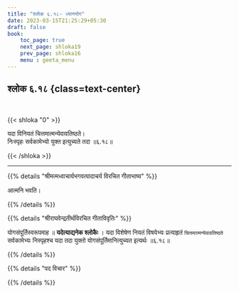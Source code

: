 ```yaml
---
title: "श्लोक ६.१८- ध्यानयोग"
date: 2023-03-15T21:25:29+05:30
draft: false
book:
    toc_page: true
    next_page: shloka19
    prev_page: shloka16
    menu : geeta_menu
---
```




## श्लोक ६.१८ {class=text-center}

<br/>

{{< shloka  "0"  >}}

यदा विनियतं चित्तमात्मन्येवावतिष्ठते।  
निःस्पृहः सर्वकामेभ्यो युक्त इत्युच्यते तदा ॥६.१८॥

{{< /shloka >}}

---


{{% details "श्रीमत्मध्वाचार्यभगवत्पादाचर्य विरचित  गीताभाष्य" %}}

आत्मनि भवति।

{{% /details %}}



{{% details "श्रीराघवेन्द्रतीर्थविरचित गीताविवृतिः" %}}

योगसंपूर्तिस्वरूपमाह ॥ **यदेत्याद्यनेक श्लोकैः** । यदा विशेषेण नियतं
विषयेभ्यः प्रत्याहृतं `चित्तमात्मन्येवावतिष्ठते` सर्वकामेभ्यः निस्पृहश्च यदा तदा
युक्तो योगसंपूर्तिमानित्युच्यत इत्यर्थः ॥६.१८॥

{{% /details %}}



{{% details "पद विचार" %}}


{{% /details %}}
